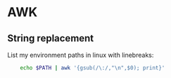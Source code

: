 # AWK

## String replacement

List my environment paths in linux with linebreaks:

```bash
    echo $PATH | awk '{gsub(/\:/,"\n",$0); print}'
```

